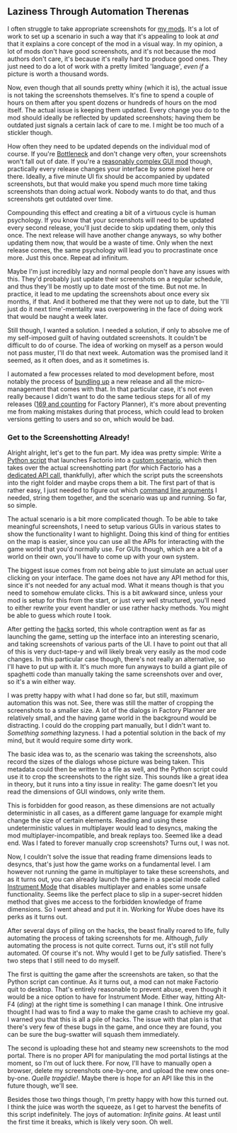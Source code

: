## Laziness Through Automation <author>Therenas</author>

I often struggle to take appropriate screenshots for [my mods](https://mods.factorio.com/user/Therenas). It's a lot of work to set up a scenario in such a way that it's appealing to look at *and* that it explains a core concept of the mod in a visual way. In my opinion, a lot of mods don't have good screenshots, and it's not because the mod authors don't care, it's because it's really hard to produce good ones. They just need to do a lot of work with a pretty limited 'language', *even if* a picture is worth a thousand words.

Now, even though that all sounds pretty whiny (which it is), the actual issue is not taking the screenshots themselves. It's fine to spend a couple of hours on them after you spent dozens or hundreds of hours on the mod itself. The actual issue is keeping them updated. Every change you do to the mod should ideally be reflected by updated screenshots; having them be outdated just signals a certain lack of care to me. I might be too much of a stickler though.

How often they need to be updated depends on the individual mod of course. If you're [Bottleneck](https://mods.factorio.com/mod/Bottleneck) and don't change very often, your screenshots won't fall out of date. If you're a [reasonably complex GUI mod](https://mods.factorio.com/mod/factoryplanner) though, practically every release changes your interface by some pixel here or there. Ideally, a five minute UI fix should be accompanied by updated screenshots, but that would make you spend much more time taking screenshots than doing actual work. Nobody wants to do that, and thus screenshots get outdated over time.

Compounding this effect and creating a bit of a virtuous cycle is human psychology. If you know that your screenshots will need to be updated every second release, you'll just decide to skip updating them, only this once. The next release will have another change anyways, so why bother updating them now, that would be a waste of time. Only when the next release comes, the same psychology will lead you to procrastinate once more. Just this once. Repeat ad infinitum.

Maybe I'm just incredibly lazy and normal people don't have any issues with this. They'd probably just update their screenshots on a regular schedule, and thus they'll be mostly up to date most of the time. But not me. In practice, it lead to me updating the screenshots about once every six months, if that. And it bothered me that they were not up to date, but the 'I'll just do it next time'-mentality was overpowering in the face of doing work that would be naught a week later.

Still though, I wanted a solution. I needed a solution, if only to absolve me of my self-imposed guilt of having outdated screenshots. It couldn't be difficult to do of course. The idea of working on myself as a person would not pass muster, I'll do that next week. Automation was the promised land it seemed, as it often does, and as it sometimes is.

I automated a few processes related to mod development before, most notably the process of [bundling up](https://github.com/ClaudeMetz/FactorioScripts/blob/5aab7569acdf86ff65167584638a3dd7323d2d0b/build_release.py) a new release and all the micro-management that comes with that. In that particular case, it's not even really because I didn't want to do the same tedious steps for all of my releases ([169 and counting](https://mods.factorio.com/mod/factoryplanner/downloads) for Factory Planner), it's more about preventing me from making mistakes during that process, which could lead to broken versions getting to users and so on, which would be bad.

### Get to the Screenshotting Already!

Alright alright, let's get to the fun part. My idea was pretty simple: Write a [Python script](https://github.com/ClaudeMetz/FactorioScripts/blob/5aab7569acdf86ff65167584638a3dd7323d2d0b/take_screenshots.py) that launches Factorio into a [custom scenario](https://github.com/ClaudeMetz/FactoryPlanner/tree/master/scenarios/screenshotter), which then takes over the actual screenshotting part (for which Factorio has a [dedicated API call](https://lua-api.factorio.com/latest/LuaGameScript.html#LuaGameScript.take_screenshot), thankfully), after which the script puts the screenshots into the right folder and maybe crops them a bit. The first part of that is rather easy, I just needed to figure out which [command line arguments](https://wiki.factorio.com/Command_line_parameters) I needed, string them together, and the scenario was up and running. So far, so simple.

The actual scenario is a bit more complicated though. To be able to take meaningful screenshots, I need to setup various GUIs in various states to show the functionality I want to highlight. Doing this kind of thing for entities on the map is easier, since you can use all the APIs for interacting with the game world that you'd normally use. For GUIs though, which are a bit of a world on their own, you'll have to come up with your own system.

The biggest issue comes from not being able to just simulate an actual user clicking on your interface. The game does not have any API method for this, since it's not needed for any actual mod. What it means though is that you need to somehow emulate clicks. This is a bit awkward since, unless your mod is setup for this from the start, or just very well structured, you'll need to either rewrite your event handler or use rather hacky methods. You might be able to guess which route I took.

After getting the [hacks](https://github.com/ClaudeMetz/FactoryPlanner/blob/master/modfiles/data/handlers/screenshotter.lua) sorted, this whole contraption went as far as launching the game, setting up the interface into an interesting scenario, and taking screenshots of various parts of the UI. I have to point out that all of this is very duct-tape-y and will likely break very easily as the mod code changes. In this particular case though, there's not really an alternative, so I'll have to put up with it. It's much more fun anyways to build a giant pile of spaghetti code than manually taking the same screenshots over and over, so it's a win either way.

I was pretty happy with what I had done so far, but still, maximum automation this was not. See, there was still the matter of cropping the screenshots to a smaller size. A lot of the dialogs in Factory Planner are relatively small, and the having game world in the background would be distracting. I could do the cropping part manually, but I didn't want to. *Something something* lazyness. I had a potential solution in the back of my mind, but it would require some dirty work.

The basic idea was to, as the scenario was taking the screenshots, also record the sizes of the dialogs whose picture was being taken. This metadata could then be written to a file as well, and the Python script could use it to crop the screenshots to the right size. This sounds like a great idea in theory, but it runs into a tiny issue in reality: The game doesn't let you read the dimensions of GUI windows, only write them.

This is forbidden for good reason, as these dimensions are not actually deterministic in all cases, as a different game language for example might change the size of certain elements. Reading and using these undeterministic values in multiplayer would lead to desyncs, making the mod multiplayer-incompatible, and break replays too. Seemed like a dead end. Was I fated to forever manually crop screenshots? Turns out, I was not.

Now, I couldn't solve the issue that reading frame dimensions leads to desyncs, that's just how the game works on a fundamental level. I am however not running the game in multiplayer to take these screenshots, and as it turns out, you can already launch the game in a special mode called [Instrument Mode](https://lua-api.factorio.com/latest/Instrument.html) that disables multiplayer and enables some unsafe functionality. Seems like the perfect place to slip in a super-secret hidden method that gives me access to the forbidden knowledge of frame dimensions. So I went ahead and put it in. Working for Wube does have its perks as it turns out.

After several days of piling on the hacks, the beast finally roared to life, fully automating the process of taking screenshots for me. Although, *fully* automating the process is not quite correct. Turns out, it's still not fully automated. Of course it's not. Why would I get to be *fully* satisfied. There's two steps that I still need to do myself.

The first is quitting the game after the screenshots are taken, so that the Python script can continue. As it turns out, a mod can not make Factorio quit to desktop. That's entirely reasonable to prevent abuse, even though it would be a nice option to have for Instrument Mode. Either way, hitting Alt-F4 (*ding*) at the right time is something I can manage I think. One intrusive thought I had was to find a way to make the game crash to achieve my goal. I warned you that this is all a pile of hacks. The issue with that plan is that there's very few of these bugs in the game, and once they are found, you can be sure the bug-swatter will squash them immediately.

The second is uploading these hot and steamy new screenshots to the mod portal. There is no proper API for manipulating the mod portal listings at the moment, so I'm out of luck there. For now, I'll have to manually open a browser, delete my screenshots one-by-one, and upload the new ones one-by-one. *Quelle tragédie!*. Maybe there is hope for an API like this in the future though, we'll see.

Besides those two things though, I'm pretty happy with how this turned out. I think the juice was worth the squeeze, as I get to harvest the benefits of this script indefinitely. The joys of automation: *Infinite gains*. At least until the first time it breaks, which is likely very soon. Oh well.
